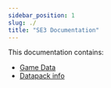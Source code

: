 ```yaml
---
sidebar_position: 1
slug: ./
title: "SE3 Documentation"
---
```


This documentation contains:

- [Game Data](./Data/)
- [Datapack info](./DatapackInfo/)